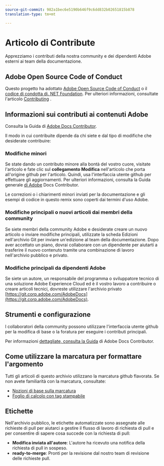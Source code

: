 ```yaml
---
source-git-commit: 982a1bec6e5190b646f9c6dd832b02651815b878
translation-type: tm+mt

---
```

# Articolo di Contribute

Apprezziamo i contributi della nostra community e dei dipendenti Adobe esterni ai team della documentazione.

## Adobe Open Source Code of Conduct

Questo progetto ha adottato [Adobe Open Source Code of Conduct](code-of-conduct.md) o il [codice di condotta di. NET Foundation](https://dotnetfoundation.org/code-of-conduct). Per ulteriori informazioni, consultate l'articolo [Contributing](contributing.md) .

## Informazioni sui contributi ai contenuti Adobe

Consulta la Guida di [Adobe Docs Contributor](https://docs.adobe.com/content/help/en/contributor/contributor-guide/introduction.html).

Il modo in cui contribuite dipende da chi siete e dal tipo di modifiche che desiderate contribuire:

### Modifiche minori

Se state dando un contributo minore alla bontà del vostro cuore, visitate l'articolo e fate clic sul **collegamento Modifica** nell'articolo che porta all'origine github per l'articolo. Quindi, usa l'interfaccia utente github per effettuare gli aggiornamenti. Per ulteriori informazioni, consulta la Guida generale [di Adobe](https://docs.adobe.com/content/help/en/contributor/contributor-guide/introduction.html) Docs Contributor.

Le correzioni o i chiarimenti minori inviati per la documentazione e gli esempi di codice in questo remix sono coperti dai termini d'uso Adobe.

### Modifiche principali o nuovi articoli dai membri della community

Se siete membri della community Adobe e desiderate creare un nuovo articolo o inviare modifiche principali, utilizzate la scheda Edizioni nell'archivio Git per inviare un'edizione al team della documentazione. Dopo aver accettato un piano, dovrai collaborare con un dipendente per aiutarti a trasferire il nuovo contenuto tramite una combinazione di lavoro nell'archivio pubblico e privato.

<!--
If you submit a pull request with significant changes to documentation and code examples, you'll see a message in the pull request asking you to submit an online contribution license agreement (CLA). We need you to complete the online form before we can review your pull request.
-->

### Modifiche principali da dipendenti Adobe

Se siete un autore, un responsabile del programma o sviluppatore tecnico di una soluzione Adobe Experience Cloud ed è il vostro lavoro a contribuire o creare articoli tecnici, dovreste utilizzare l'archivio privato [https://git.corp.adobe.com/AdobeDocs](https://git.corp.adobe.com/AdobeDocs). <!--Employees from other parts of the Adobe world should use the public repo for minor updates.-->

## Strumenti e configurazione

I collaboratori della community possono utilizzare l'interfaccia utente github per la modifica di base o la foratura per eseguire i contributi principali.

Per informazioni [dettagliate, consulta la Guida](https://docs.adobe.com/content/help/en/contributor/contributor-guide/introduction.html) di Adobe Docs Contributor.

## Come utilizzare la marcatura per formattare l'argomento

Tutti gli articoli di questo archivio utilizzano la marcatura github flavorata. Se non avete familiarità con la marcatura, consultate:

* [Nozioni di base sulla marcatura](https://help.github.com/articles/markdown-basics/)
* [Foglio di calcolo con tag stampabile](https://guides.github.com/pdfs/markdown-cheatsheet-online.pdf)

## Etichette

Nell'archivio pubblico, le etichette automatizzate sono assegnate alle richieste di pull per aiutarci a gestire il flusso di lavoro di richiesta di pull e per consentire di sapere cosa succede con la richiesta di pull:

* **Modifica inviata all'autore**: L'autore ha ricevuto una notifica della richiesta di pull in sospeso.
* **ready-to-merge**: Pronti per la revisione dal nostro team di revisione delle richieste pull.


